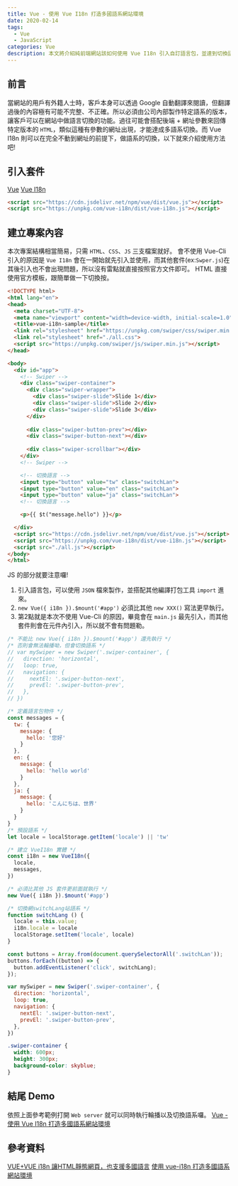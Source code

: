 ```yaml
---
title: Vue - 使用 Vue I18n 打造多國語系網站環境
date: 2020-02-14
tags: 
  - Vue
  - JavaScript
categories: Vue
description: 本文將介紹純前端網站該如何使用 Vue I18n 引入自訂語言包，並達到切換語系的功能。
---
```

## 前言
當網站的用戶有外籍人士時，客戶本身可以透過 Google 自動翻譯來閱讀，但翻譯過後的內容極有可能不完整、不正確。所以必須由公司內部製作特定語系的版本，讓客戶可以在網站中做語言切換的功能。過往可能會搭配後端 + 網址參數來回傳特定版本的 `HTML`，類似這種有參數的網址出現，才能達成多語系切換。而 Vue I18n 則可以在完全不動到網址的前提下，做語系的切換，以下就來介紹使用方法吧!

## 引入套件
[Vue](https://vuejs.org/)
[Vue I18n](https://kazupon.github.io/vue-i18n/)
``` HTML
<script src="https://cdn.jsdelivr.net/npm/vue/dist/vue.js"></script>
<script src="https://unpkg.com/vue-i18n/dist/vue-i18n.js"></script>
```

## 建立專案內容
本次專案結構相當簡易，只需 `HTML`、`CSS`、`JS` 三支檔案就好。
會不使用 Vue-Cli 引入的原因是 `Vue I18n` 會在一開始就先引入並使用，而其他套件(ex:`Swper.js`)在其後引入也不會出現問題，所以沒有雷點就直接按照官方文件即可。
HTML 直接使用官方模板，跟簡單做一下切換按。
``` HTML
<!DOCTYPE html>
<html lang="en">
<head>
  <meta charset="UTF-8">
  <meta name="viewport" content="width=device-width, initial-scale=1.0">
  <title>vue-i18n-sample</title>
  <link rel="stylesheet" href="https://unpkg.com/swiper/css/swiper.min.css">
  <link rel="stylesheet" href="./all.css">
  <script src="https://unpkg.com/swiper/js/swiper.min.js"></script>
</head>

<body>
  <div id="app">
    <!-- Swiper -->
    <div class="swiper-container">
      <div class="swiper-wrapper">
        <div class="swiper-slide">Slide 1</div>
        <div class="swiper-slide">Slide 2</div>
        <div class="swiper-slide">Slide 3</div>
      </div>
    
      <div class="swiper-button-prev"></div>
      <div class="swiper-button-next"></div>
    
      <div class="swiper-scrollbar"></div>
    </div>
    <!-- Swiper -->

    <!-- 切換語言 -->
    <input type="button" value="tw" class="switchLan">
    <input type="button" value="en" class="switchLan">
    <input type="button" value="ja" class="switchLan">
    <!-- 切換語言 -->

    <p>{{ $t("message.hello") }}</p>

  </div>
  <script src="https://cdn.jsdelivr.net/npm/vue/dist/vue.js"></script>
  <script src="https://unpkg.com/vue-i18n/dist/vue-i18n.js"></script>
  <script src="./all.js"></script>
</body>
</html>
```

JS 的部分就要注意囉!
1. 引入語言包，可以使用 `JSON` 檔來製作，並搭配其他編譯打包工具 `import` 進來。
2. `new Vue({ i18n }).$mount('#app')` 必須比其他 `new XXX()` 寫法更早執行。
3. 第2點就是本次不使用 Vue-Cli 的原因，畢竟會在 `main.js` 最先引入，而其他套件則會在元件內引入，所以就不會有問題勒。
``` JavaScript
/* 不能比 new Vue({ i18n }).$mount('#app') 還先執行 */
/* 否則會無法輪播呦，但會切換語系 */
// var mySwiper = new Swiper('.swiper-container', {
//   direction: 'horizontal',
//   loop: true,
//   navigation: {
//     nextEl: '.swiper-button-next',
//     prevEl: '.swiper-button-prev',
//   },
// }) 

/* 定義語言包物件 */
const messages = {
  tw: {
    message: {
      hello: '您好'
    }
  },
  en: {
    message: {
      hello: 'hello world'
    }
  },
  ja: {
    message: {
      hello: 'こんにちは、世界'
    }
  }
}
/* 預設語系 */
let locale = localStorage.getItem('locale') || 'tw'

/* 建立 VueI18n 實體 */
const i18n = new VueI18n({
  locale,
  messages,
})

/* 必須比其他 JS 套件更前面就執行 */
new Vue({ i18n }).$mount('#app')

/* 切換網switchLang站語系 */
function switchLang () {
  locale = this.value;
  i18n.locale = locale
  localStorage.setItem('locale', locale)
}

const buttons = Array.from(document.querySelectorAll('.switchLan'));
buttons.forEach((button) => {
  button.addEventListener('click', switchLang);
});

var mySwiper = new Swiper('.swiper-container', {
  direction: 'horizontal',
  loop: true,
  navigation: {
    nextEl: '.swiper-button-next',
    prevEl: '.swiper-button-prev',
  },
})
```
``` CSS
.swiper-container {
  width: 600px;
  height: 300px;
  background-color: skyblue;
}  
```

## 結尾 Demo
依照上面參考範例打開 `Web server` 就可以同時執行輪播以及切換語系囉。
[Vue - 使用 Vue I18n 打造多國語系網站環境](https://syj0905.github.io/vue-i18n-sample/)

## 參考資料
[VUE+VUE i18n 讓HTML靜態網頁，也支援多國語言](https://www.minwt.com/webdesign-dev/js/20464.html)
[使用 vue-i18n 打造多國語系網站環境](https://dotblogs.com.tw/wasichris/2018/05/12/012517)